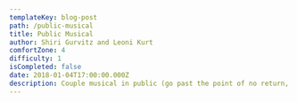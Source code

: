 ```yaml
---
templateKey: blog-post
path: /public-musical
title: Public Musical
author: Shiri Gurvitz and Leoni Kurt
comfortZone: 4
difficulty: 1
isCompleted: false
date: 2018-01-04T17:00:00.000Z
description: Couple musical in public (go past the point of no return, no backward glances)
---
```

